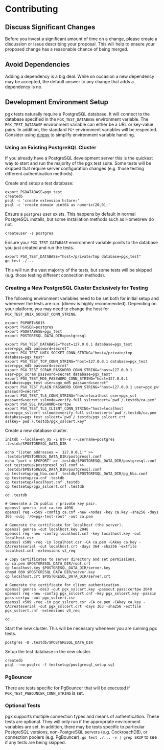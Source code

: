 # Contributing

## Discuss Significant Changes

Before you invest a significant amount of time on a change, please create a discussion or issue describing your
proposal. This will help to ensure your proposed change has a reasonable chance of being merged.

## Avoid Dependencies

Adding a dependency is a big deal. While on occasion a new dependency may be accepted, the default answer to any change
that adds a dependency is no.

## Development Environment Setup

pgx tests naturally require a PostgreSQL database. It will connect to the database specified in the `PGX_TEST_DATABASE`
environment variable. The `PGX_TEST_DATABASE` environment variable can either be a URL or key-value pairs. In addition,
the standard `PG*` environment variables will be respected. Consider using [direnv](https://github.com/direnv/direnv) to
simplify environment variable handling.

### Using an Existing PostgreSQL Cluster

If you already have a PostgreSQL development server this is the quickest way to start and run the majority of the pgx
test suite. Some tests will be skipped that require server configuration changes (e.g. those testing different
authentication methods).

Create and setup a test database:

```
export PGDATABASE=pgx_test
createdb
psql -c 'create extension hstore;'
psql -c 'create domain uint64 as numeric(20,0);'
```

Ensure a `postgres` user exists. This happens by default in normal PostgreSQL installs, but some installation methods
such as Homebrew do not.

```
createuser -s postgres
```

Ensure your `PGX_TEST_DATABASE` environment variable points to the database you just created and run the tests.

```
export PGX_TEST_DATABASE="host=/private/tmp database=pgx_test"
go test ./...
```

This will run the vast majority of the tests, but some tests will be skipped (e.g. those testing different connection methods).

### Creating a New PostgreSQL Cluster Exclusively for Testing

The following environment variables need to be set both for initial setup and whenever the tests are run. (direnv is
highly recommended). Depending on your platform, you may need to change the host for `PGX_TEST_UNIX_SOCKET_CONN_STRING`.

```
export PGPORT=5015
export PGUSER=postgres
export PGDATABASE=pgx_test
export POSTGRESQL_DATA_DIR=postgresql

export PGX_TEST_DATABASE="host=127.0.0.1 database=pgx_test user=pgx_md5 password=secret"
export PGX_TEST_UNIX_SOCKET_CONN_STRING="host=/private/tmp database=pgx_test"
export PGX_TEST_TCP_CONN_STRING="host=127.0.0.1 database=pgx_test user=pgx_md5 password=secret"
export PGX_TEST_SCRAM_PASSWORD_CONN_STRING="host=127.0.0.1 user=pgx_scram password=secret database=pgx_test"
export PGX_TEST_MD5_PASSWORD_CONN_STRING="host=127.0.0.1 database=pgx_test user=pgx_md5 password=secret"
export PGX_TEST_PLAIN_PASSWORD_CONN_STRING="host=127.0.0.1 user=pgx_pw password=secret"
export PGX_TEST_TLS_CONN_STRING="host=localhost user=pgx_ssl password=secret sslmode=verify-full sslrootcert=`pwd`/.testdb/ca.pem"
export PGX_SSL_PASSWORD=certpw
export PGX_TEST_TLS_CLIENT_CONN_STRING="host=localhost user=pgx_sslcert sslmode=verify-full sslrootcert=`pwd`/.testdb/ca.pem database=pgx_test sslcert=`pwd`/.testdb/pgx_sslcert.crt sslkey=`pwd`/.testdb/pgx_sslcert.key"
```

Create a new database cluster.

```
initdb --locale=en_US -E UTF-8 --username=postgres .testdb/$POSTGRESQL_DATA_DIR

echo "listen_addresses = '127.0.0.1'" >> .testdb/$POSTGRESQL_DATA_DIR/postgresql.conf
echo "port = $PGPORT" >> .testdb/$POSTGRESQL_DATA_DIR/postgresql.conf
cat testsetup/postgresql_ssl.conf >> .testdb/$POSTGRESQL_DATA_DIR/postgresql.conf
cp testsetup/pg_hba.conf .testdb/$POSTGRESQL_DATA_DIR/pg_hba.conf
cp testsetup/ca.cnf .testdb
cp testsetup/localhost.cnf .testdb
cp testsetup/pgx_sslcert.cnf .testdb

cd .testdb

# Generate a CA public / private key pair.
openssl genrsa -out ca.key 4096
openssl req -x509 -config ca.cnf -new -nodes -key ca.key -sha256 -days 365 -subj '/O=pgx-test-root' -out ca.pem

# Generate the certificate for localhost (the server).
openssl genrsa -out localhost.key 2048
openssl req -new -config localhost.cnf -key localhost.key -out localhost.csr
openssl x509 -req -in localhost.csr -CA ca.pem -CAkey ca.key -CAcreateserial -out localhost.crt -days 364 -sha256 -extfile localhost.cnf -extensions v3_req

# Copy certificates to server directory and set permissions.
cp ca.pem $POSTGRESQL_DATA_DIR/root.crt
cp localhost.key $POSTGRESQL_DATA_DIR/server.key
chmod 600 $POSTGRESQL_DATA_DIR/server.key
cp localhost.crt $POSTGRESQL_DATA_DIR/server.crt

# Generate the certificate for client authentication.
openssl genrsa -des3 -out pgx_sslcert.key -passout pass:certpw 2048
openssl req -new -config pgx_sslcert.cnf -key pgx_sslcert.key -passin pass:certpw -out pgx_sslcert.csr
openssl x509 -req -in pgx_sslcert.csr -CA ca.pem -CAkey ca.key -CAcreateserial -out pgx_sslcert.crt -days 363 -sha256 -extfile pgx_sslcert.cnf -extensions v3_req

cd ..
```


Start the new cluster. This will be necessary whenever you are running pgx tests.

```
postgres -D .testdb/$POSTGRESQL_DATA_DIR
```

Setup the test database in the new cluster.

```
createdb
psql --no-psqlrc -f testsetup/postgresql_setup.sql
```

### PgBouncer

There are tests specific for PgBouncer that will be executed if `PGX_TEST_PGBOUNCER_CONN_STRING` is set.

### Optional Tests

pgx supports multiple connection types and means of authentication. These tests are optional. They will only run if the
appropriate environment variables are set. In addition, there may be tests specific to particular PostgreSQL versions,
non-PostgreSQL servers (e.g. CockroachDB), or connection poolers (e.g. PgBouncer). `go test ./... -v | grep SKIP` to see
if any tests are being skipped.
